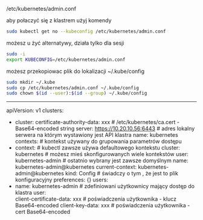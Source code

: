 /etc/kubernetes/admin.conf

aby połaczyć się z klastrem użyj komendy
```bash
sudo kubectl get no --kubeconfig /etc/kubernetes/admin.conf
```

możesz u żyć alternatywy, działa tylko dla sesji
```bash
sudo -i
export KUBECONFIG=/etc/kubernetes/admin.conf
```

możesz przekopiowac plik do lokalizacji ~/.kube/config
```bash
sudo mkdir ~/.kube
sudo cp /etc/kubernetes/admin.conf ~/.kube/config
sudo chown $(id --user):$(id --group) ~/.kube/config
```




---
apiVersion: v1
clusters:
- cluster:
    certificate-authority-data: xxx         # /etc/kubernetes/ca.cert - Base64-encoded string
    server: https://10.20.10.56:6443        # adres lokalny serwera na którym wystawiony jest API klastra
  name: kubernetes
contexts:                                   # kontekst używany do grupowania parametrów dostępu
- context:                                  # kubectl zawsze używa defaultowego kontekstu
    cluster: kubernetes                     # możesz mieś skonfigurowanych wiele kontekstów
    user: kubernetes-admin                  # ostatnio wybrany jest zawsze domyślnym
  name: kubernetes-admin@kubernetes
current-context: kubernetes-admin@kubernetes
kind: Config                                # świadczy o tym , że jest to plik konfiguracyjny
preferences: {}
users:
- name: kubernetes-admin                    # zdefiniowani użytkownicy mający dostęp do klastra
  user:                                     
    client-certificate-data: xxx            # poświadczenia użytkownika - klucz Base64-encoded 
    client-key-data: xxx                    # poświadczenia użytkownika - cert Base64-encoded 